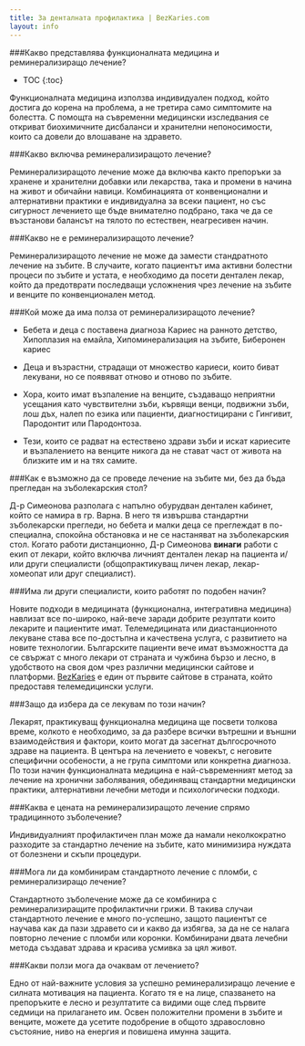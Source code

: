 ```yaml
---
title: За денталната профилактика | BezKaries.com
layout: info
---
```


###Какво представлява функционалната медицина и реминерализиращо лечение?

* TOC
{:toc}

Функционалната медицина използва индивидуален подход, който достига до корена на проблема, а не третира само симптомите на болестта. С помощта на съвременни медицински изследвания се откриват биохимичните дисбаланси и хранителни непоносимости, които са довели до влошаване на здравето.<br />

###Какво включва реминерализиращото лечение?

Реминерализиращото лечение може да включва както препоръки за хранене и хранителни добавки или лекарства, така и промени в начина на живот и обичайни навици. Комбинацията от конвенционални и алтернативни практики е индивидуална за всеки пациент, но със сигурност лечението ще бъде внимателно подбрано, така че да се възстанови балансът на тялото по естествен, неагресивен начин.<br />

###Какво не е реминерализиращото лечение?

Реминерализиращото лечение не може да замести стандратното лечение на зъбите. В случаите, когато пациентът има активни болестни процеси по зъбите и устата, е необходимо да посети дентален лекар, който да предотврати последващи усложнения чрез лечение на зъбите и венците по конвенционален метод.

###Кой може да има полза от реминерализиращото лечение?

- Бебета и деца с поставена диагноза Кариес на ранното детство, Хипоплазия на емайла, Хипоминерализация на зъбите, Биберонен кариес

- Деца и възрастни, страдащи от множество кариеси, които биват лекувани, но се появяват отново и отново по зъбите. <br />

- Хора, които имат възпаление на венците, създаващо неприятни усещания като чувствителни зъби, кървящи венци, подвижни зъби, лош дъх, налеп по езика или пациенти, диагностицирани с Гингивит, Пародонтит или Пародонтоза. <br />

- Тези, които се радват на естествено здрави зъби и искат кариесите и възпалението на венците никога да не стават част от живота на близките им и на тях самите.<br />

###Как е възможно да се проведе лечение на зъбите ми, без да бъда прегледан на зъболекарския стол?

Д-р Симеонова разполага с напълно обурудван дентален кабинет, който се намира в гр. Варна. В него тя извършва стандартни зъболекарски прегледи, но бебета и малки деца се преглеждат в по-специална, спокойна обстановка и не се настаняват на зъболекарския стол. Когато работи дистанционно, Д-р Симеонова **винаги** работи с екип  от лекари, който включва личният дентален лекар на пациента и/или други специалисти (общопрактикуващ личен лекар, лекар-хомеопат или друг специалист).

###Има ли други специалисти, които работят по подобен начин?

Новите подходи в медицината (функционална, интегративна медицина) навлизат все по-широко, най-вече заради добрите резултати които лекарите и пациентите имат. 
Телемедицината или диастанционното лекуване става все по-достъпна и качествена услуга, с развитието на новите технологии. Българските пациенти вече имат възможността да се свържат с много лекари от страната и чужбина бързо и лесно, в удобството на своя дом чрез различни медицински сайтове и платформи. [BezKaries](https://bezkaries.com) е един от първите сайтове в страната, който предоставя телемедицински услуги.

###Защо да избера да се лекувам по този начин?

Лекарят, практикуващ функционална медицина ще посвети толкова време, колкото е необходимо, за да разбере всички вътрешни и външни взаимодействия и фактори, които могат да засегнат дългосрочното здраве на пациента. В центъра на лечението е човекът, с неговите специфични особености, а не група симптоми или конкретна диагноза. По този начин функционалната медицина е най-съвременният метод за лечение на хронични заболявания, обединяващ стандартни медицински практики, алтернативни лечебни методи и психологически подходи. 


###Каква е цената на реминерализиращото лечение спрямо традицинното зъболечение?

Индивидуалният профилактичен план може да намали неколкократно разходите за стандартно лечение на зъбите, като минимизира нуждата от болезнени и скъпи процедури.

###Мога ли да комбинирам стандартното лечение с пломби, с реминерализиращо лечение?

Стандартното зъболечение може да се комбинира с реминерализиращите профилактични грижи. В такива случаи стандартното лечение е много по-успешно, защото пациентът се научава как да пази здравето си и какво да избягва, за да не се налага повторно лечение с пломби или коронки. Комбинирани двата лечебни метода създават здрава и красива усмивка за цял живот.

###Какви ползи мога да очаквам от лечението?

Едно от най-важните условия за успешно реминерализиращо лечение е силната мотивация на пациента. Когато тя е на лице, спазването на препоръките е лесно и резултатите са видими още след първите седмици на прилагането им. Освен положителни промени в зъбите и венците, можете да усетите подобрение в общото здравословно състояние, ниво на енергия и повишена имунна защита.

